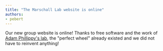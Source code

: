 ```yaml
---
title: "The Marschall Lab website is online"
authors:
- pebert
---
```


Our new group website is online! Thanks to free software and the work of [Adam Phillippy's lab](https://genomeinformatics.github.io/), the "perfect wheel" already existed and we did not have to reinvent anything!